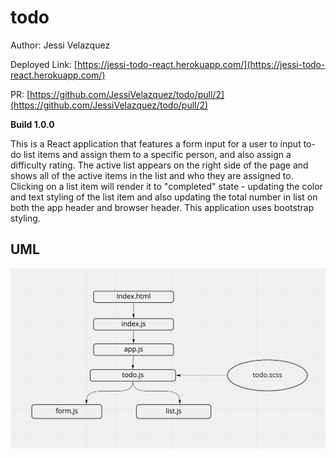 # todo

Author: Jessi Velazquez

Deployed Link: [https://jessi-todo-react.herokuapp.com/](https://jessi-todo-react.herokuapp.com/)

PR: [https://github.com/JessiVelazquez/todo/pull/2](https://github.com/JessiVelazquez/todo/pull/2)

**Build 1.0.0**

This is a React application that features a form input for a user to input to-do list items and assign them to a specific person, and also assign a difficulty rating. The active list appears on the right side of the page and shows all of the active items in the list and who they are assigned to. Clicking on a list item will render it to "completed" state - updating the color and text styling of the list item and also updating the total number in list on both the app header and browser header. This application uses bootstrap styling.

## UML

![UML](./UML.png)


